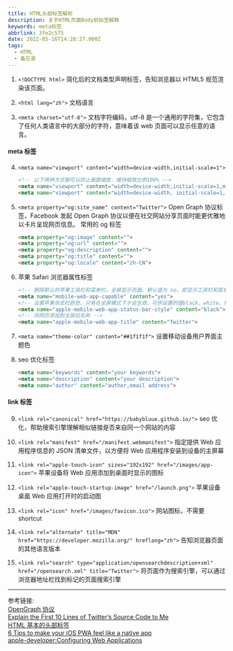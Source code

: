 ```yaml
---
title: HTML头部标签解析
description: 关于HTML页面Body前标签解释
keywords: meta标签
abbrlink: 3fe2c575
date: 2022-05-16T14:28:27.000Z
tags:
  - HTML
  - 备忘录
---
```


1. `<!DOCTYPE html>`
   简化后的文档类型声明标签，告知浏览器以 HTML5 规范渲染该页面。

2. `<html lang="zh">`
   文档语言

3. `<meta charset="utf-8">`
   文档字符编码，utf-8 是一个通用的字符集，它包含了任何人类语言中的大部分的字符，意味着该 web 页面可以显示任意的语言。

<!-- more -->

#### meta 标签

4. `<meta name="viewport" content="width=device-width,initial-scale=1">`

   ```HTML
   <!-- 以下两种方式都可以防止画面缩放，维持缩放比例100% -->
   <meta name="viewport" content="width=device-width,initial-scale=1,maximum-scale=1,user-scalable=0,viewport-fit=cover">
   <meta name="viewport" content="width=device-width, initial-scale=1, minimum-scale=1, maximum-scale=1" >
   ```

5. `<meta property="og:site_name" content="Twitter">`
   Open Graph 协议标签，Facebook 发起 Open Graph 协议以便在社交网站分享页面时能更优雅地以卡片呈现网页信息。
   常用的 og 标签

   ```HTML
   <meta property="og:image" content="">
   <meta property="og:url" content="">
   <meta property="og:description" content="">
   <meta property="og:title" content="">
   <meta property="og:locale" content="zh-CN">
   ```

6. 苹果 Safari 浏览器属性标签

   ```HTML
   <!-- 删除默认的苹果工具栏和菜单栏，全屏显示页面。默认值为 no，即显示工具栏和菜单栏 -->
   <meta name="mobile-web-app-capable" content="yes">
   <!-- 设置苹果状态栏颜色，只有在全屏模式下才会生效，可供设置的值black、white、translucent black，translucent black 会将状态栏设置成黑色透明，网页内容占据整块屏幕，会出现状态栏覆盖的情景。 -->
   <meta name="apple-mobile-web-app-status-bar-style" content="black">
   <!-- 将网页添加到主屏后名称 -->
   <meta name="apple-mobile-web-app-title" content="Twitter">
   ```

7. `<meta name="theme-color" content="##1f1f1f">`
   设置移动设备用户界面主题色

8. seo 优化标签

   ```HTML
   <meta name="keywords" content="your keywords">
   <meta name="description" content="your description">
   <meta name="author" content="author,email address">
   ```

#### link 标签

9. `<link rel="canonical" href="https://babybluue.github.io/">`
   seo 优化，帮助搜索引擎理解相似链接是否来自同一个网站的内容

10. `<link rel="manifest" href="/manifest.webmanifest">`
    指定提供 Web 应用程序信息的 JSON 清单文件，以方便将 Web 应用程序安装到设备的主屏幕

11. `<link rel="apple-touch-icon" sizes="192x192" href="/images/app-icon">`
    苹果设备将 Web 应用添加到桌面时显示的图标

12. `<link rel="apple-touch-startup-image" href="/launch.png">`
    苹果设备桌面 Web 应用打开时的启动图

13. `<link rel="icon" href="/images/favicon.ico">`
    网站图标，不需要 shortcut

14. `<link rel="alternate" title="MDN" href="https://developer.mozilla.org/" hreflang="zh">`
    告知浏览器页面的其他语言版本

15. `<link rel="search" type="application/opensearchdescription+xml" href="/opensearch.xml" title="Twitter">`
    将页面作为搜索引擎，可以通过浏览器地址栏找到标记的页面搜索引擎

---

参考链接:  
[OpenGraph 协议](https://ogp.me/)  
[Explain the First 10 Lines of Twitter’s Source Code to Me](https://css-tricks.com/explain-the-first-10-lines-of-twitter-source-code/)  
[HTML 基本的头部标签](https://vincentcwlove.github.io/2016/11/30/HTML%E5%9F%BA%E6%9C%AC%E7%9A%84%E5%A4%B4%E9%83%A8%E6%A0%87%E7%AD%BE/)  
[6 Tips to make your iOS PWA feel like a native app](https://www.netguru.com/blog/pwa-ios)  
[apple-developer:Configuring Web Applications](https://developer.apple.com/library/archive/documentation/AppleApplications/Reference/SafariWebContent/ConfiguringWebApplications/ConfiguringWebApplications.html#//apple_ref/doc/uid/TP40002051-CH3-SW1)
